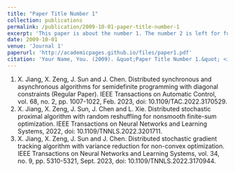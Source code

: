 ```yaml
---
title: "Paper Title Number 1"
collection: publications
permalink: /publication/2009-10-01-paper-title-number-1
excerpt: 'This paper is about the number 1. The number 2 is left for future work.'
date: 2009-10-01
venue: 'Journal 1'
paperurl: 'http://academicpages.github.io/files/paper1.pdf'
citation: 'Your Name, You. (2009). &quot;Paper Title Number 1.&quot; <i>Journal 1</i>. 1(1).'
---
```

1. X. Jiang, X. Zeng, J. Sun and J. Chen. Distributed synchronous and asynchronous algorithms for semidefinite programming with diagonal constraints (Regular Paper). IEEE Transactions on Automatic Control, vol. 68, no. 2, pp. 1007-1022, Feb. 2023, doi: 10.1109/TAC.2022.3170529.
2. X. Jiang, X. Zeng, J. Sun, J. Chen and L. Xie. Distributed stochastic proximal algorithm with random reshuffling for nonsmooth finite-sum optimization. IEEE Transactions on Neural Networks and Learning Systems, 2022, doi: 10.1109/TNNLS.2022.3201711.
3. X. Jiang, X. Zeng, J. Sun and J. Chen. Distributed stochastic gradient tracking algorithm with variance reduction for non-convex optimization. IEEE Transactions on Neural Networks and Learning Systems, vol. 34, no. 9, pp. 5310-5321, Sept. 2023, doi: 10.1109/TNNLS.2022.3170944.
